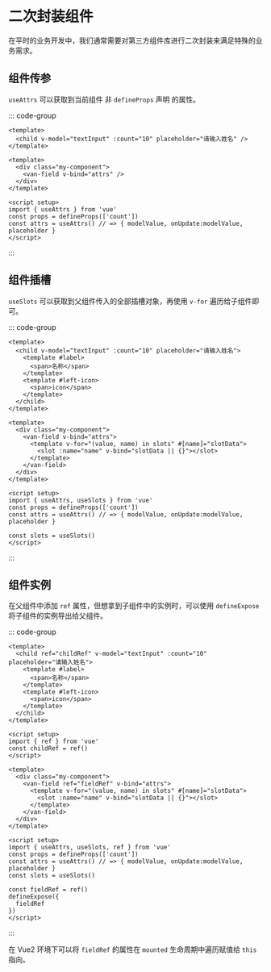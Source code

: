 # 二次封装组件

在平时的业务开发中，我们通常需要对第三方组件库进行二次封装来满足特殊的业务需求。

## 组件传参

`useAttrs` 可以获取到当前组件 非 `defineProps` 声明 的属性。

::: code-group

```Vue{2} [parent.vue]
<template>
  <child v-model="textInput" :count="10" placeholder="请输入姓名" />
</template>
```

```Vue{3,10} [child.vue]
<template>
  <div class="my-component">
    <van-field v-bind="attrs" />
  </div>
</template>

<script setup>
import { useAttrs } from 'vue'
const props = defineProps(['count'])
const attrs = useAttrs() // => { modelValue, onUpdate:modelValue, placeholder }
</script>
```

:::

## 组件插槽

`useSlots` 可以获取到父组件传入的全部插槽对象，再使用 `v-for` 遍历给子组件即可。

::: code-group

```Vue{3-8} [parent.vue]
<template>
  <child v-model="textInput" :count="10" placeholder="请输入姓名">
    <template #label>
      <span>名称</span>
    </template>
    <template #left-icon>
      <span>icon</span>
    </template>
  </child>
</template>
```

```Vue{4-6,16} [child.vue]
<template>
  <div class="my-component">
    <van-field v-bind="attrs">
      <template v-for="(value, name) in slots" #[name]="slotData">
        <slot :name="name" v-bind="slotData || {}"></slot>
      </template>
    </van-field>
  </div>
</template>

<script setup>
import { useAttrs, useSlots } from 'vue'
const props = defineProps(['count'])
const attrs = useAttrs() // => { modelValue, onUpdate:modelValue, placeholder }

const slots = useSlots()
</script>
```

:::

## 组件实例

在父组件中添加 `ref` 属性，但想拿到子组件中的实例时，可以使用 `defineExpose` 将子组件的实例导出给父组件。

::: code-group

```Vue{2} [parent.vue]
<template>
  <child ref="childRef" v-model="textInput" :count="10" placeholder="请输入姓名">
    <template #label>
      <span>名称</span>
    </template>
    <template #left-icon>
      <span>icon</span>
    </template>
  </child>
</template>

<script setup>
import { ref } from 'vue'
const childRef = ref()
</script>
```

```Vue{3,17-20} [child.vue]
<template>
  <div class="my-component">
    <van-field ref="fieldRef" v-bind="attrs">
      <template v-for="(value, name) in slots" #[name]="slotData">
        <slot :name="name" v-bind="slotData || {}"></slot>
      </template>
    </van-field>
  </div>
</template>

<script setup>
import { useAttrs, useSlots, ref } from 'vue'
const props = defineProps(['count'])
const attrs = useAttrs() // => { modelValue, onUpdate:modelValue, placeholder }
const slots = useSlots()

const fieldRef = ref()
defineExpose({
  fieldRef
})
</script>
```

:::

在 Vue2 环境下可以将 `fieldRef` 的属性在 `mounted` 生命周期中遍历赋值给 `this` 指向。
